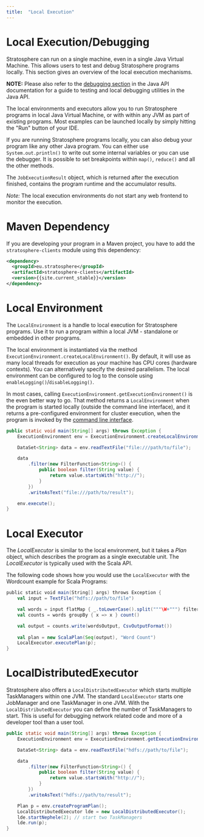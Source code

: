 ```yaml
---
title:  "Local Execution"
---
```


# Local Execution/Debugging

Stratosphere can run on a single machine, even in a single Java Virtual Machine. This allows users to test and debug Stratosphere programs locally. This section gives an overview of the local execution mechanisms.

**NOTE:** Please also refer to the [debugging section](java_api_guide.html#debugging) in the Java API documentation for a guide to testing and local debugging utilities in the Java API.

The local environments and executors allow you to run Stratosphere programs in local Java Virtual Machine, or with within any JVM as part of existing programs. Most examples can be launched locally by simply hitting the "Run" button of your IDE.

If you are running Stratosphere programs locally, you can also debug your program like any other Java program. You can either use `System.out.println()` to write out some internal variables or you can use the debugger. It is possible to set breakpoints within `map()`, `reduce()` and all the other methods.

The `JobExecutionResult` object, which is returned after the execution finished, contains the program runtime and the accumulator results.

*Note:* The local execution environments do not start any web frontend to monitor the execution.


# Maven Dependency

If you are developing your program in a Maven project, you have to add the `stratosphere-clients` module using this dependency:

```xml
<dependency>
  <groupId>eu.stratosphere</groupId>
  <artifactId>stratosphere-clients</artifactId>
  <version>{{site.current_stable}}</version>
</dependency>
```

# Local Environment

The `LocalEnvironment` is a handle to local execution for Stratosphere programs. Use it to run a program within a local JVM - standalone or embedded in other programs.

The local environment is instantiated via the method `ExecutionEnvironment.createLocalEnvironment()`. By default, it will use as many local threads for execution as your machine has CPU cores (hardware contexts). You can alternatively specify the desired parallelism. The local environment can be configured to log to the console using `enableLogging()`/`disableLogging()`.

In most cases, calling `ExecutionEnvironment.getExecutionEnvironment()` is the even better way to go. That method returns a `LocalEnvironment` when the program is started locally (outside the command line interface), and it returns a pre-configured environment for cluster execution, when the program is invoked by the [command line interface](cli.html).

```java
public static void main(String[] args) throws Exception {
    ExecutionEnvironment env = ExecutionEnvironment.createLocalEnvironment();

    DataSet<String> data = env.readTextFile("file:///path/to/file");

    data
        .filter(new FilterFunction<String>() {
            public boolean filter(String value) {
                return value.startsWith("http://");
            }
        })
        .writeAsText("file:///path/to/result");

    env.execute();
}
```


# Local Executor

The *LocalExecutor* is similar to the local environment, but it takes a *Plan* object, which describes the program as a single executable unit. The *LocalExecutor* is typically used with the Scala API. 

The following code shows how you would use the `LocalExecutor` with the Wordcount example for Scala Programs:

```scala
public static void main(String[] args) throws Exception {
    val input = TextFile("hdfs://path/to/file")

    val words = input flatMap { _.toLowerCase().split("""\W+""") filter { _ != "" } }
    val counts = words groupBy { x => x } count()

    val output = counts.write(wordsOutput, CsvOutputFormat())
  
    val plan = new ScalaPlan(Seq(output), "Word Count")
    LocalExecutor.executePlan(p);
}
```


# LocalDistributedExecutor

Stratosphere also offers a `LocalDistributedExecutor` which starts multiple TaskManagers within one JVM. The standard `LocalExecutor` starts one JobManager and one TaskManager in one JVM.
With the `LocalDistributedExecutor` you can define the number of TaskManagers to start. This is useful for debugging network related code and more of a developer tool than a user tool.

```java
public static void main(String[] args) throws Exception {
    ExecutionEnvironment env = ExecutionEnvironment.getExecutionEnvironment();

    DataSet<String> data = env.readTextFile("hdfs://path/to/file");

    data
        .filter(new FilterFunction<String>() {
            public boolean filter(String value) {
                return value.startsWith("http://");
            }
        })
        .writeAsText("hdfs://path/to/result");

    Plan p = env.createProgramPlan();
    LocalDistributedExecutor lde = new LocalDistributedExecutor();
    lde.startNephele(2); // start two TaskManagers
    lde.run(p);
}
```


